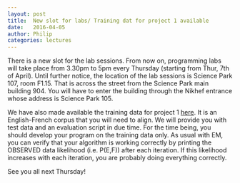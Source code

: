 ```yaml
---
layout: post
title:  New slot for labs/ Training dat for project 1 available
date:   2016-04-05
author: Philip
categories: lectures
---
```


There is a new slot for the lab sessions. From now on, programming labs will take place from 3.30pm to 5pm every Thursday
(starting from Thur, 7th of April). Until further notice, the location of the lab sessions is Science Park 107, room F1.15.
That is across the street from the Science Park main building 904. You will have to enter the building through the Nikhef
entrance whose address is Science Park 105. 

We have also made available the training data for project 1 [here](https://github.com/wilkeraziz/uva-nlp2/blob/gh-pages/resources/project1/NLP2_Project1_data.tar.gz). 
It is an English-French corpus that you will need to align.
We will provide you with test data and an evaluation script in due time. For the time being, you should develop your program
on the training data only. As usual with EM, you can verify that your algorithm is working correctly by printing the OBSERVED
data likelihood (i.e. P(E,F)) after each iteration. If this likelihood increases with each iteration, you are probably doing
everything correctly.

See you all next Thursday!
